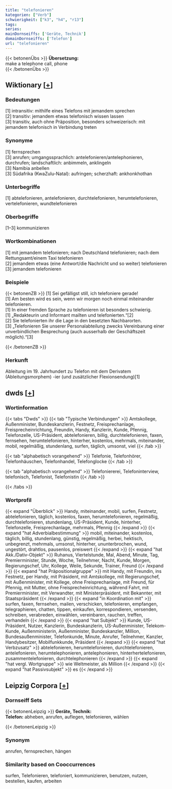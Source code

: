 ```yaml
---
title: "telefonieren"
kategorien: ["Verb"]
schwierigkeit: ["k3", "h4", "r13"]
tags:
series:
mainDornseiffs: ['Geräte, Technik']
domainDornseiffs: ['Telefon']
url: "telefonieren"
---
```


{{< betonenÜbs >}}
**Übersetzung:**  
make a telephone call, phone  
{{< /betonenÜbs >}}

## Wiktionary [[+](https://de.wiktionary.org/wiki/telefonieren)]

### Bedeutungen
[1] intransitiv: mithilfe eines Telefons mit jemandem sprechen  
[2] transitiv: jemandem etwas telefonisch wissen lassen  
[3] transitiv, auch ohne Präposition, besonders schweizerisch: mit jemandem telefonisch in Verbindung treten  

### Synonyme
[1] fernsprechen  
[3] anrufen; umgangssprachlich: antelefonieren/antelephonieren, durchrufen; landschaftlich: anbimmeln, anklingeln  
[3] Namibia anbellen  
[3] Südafrika (KwaZulu-Natal): aufringen; scherzhaft: ankhonkhothan  

### Unterbegriffe
[1] abtelefonieren, antelefonieren, durchtelefonieren, herumtelefonieren, vertelefonieren, wundtelefonieren  

### Oberbegriffe
[1–3] kommunizieren  

### Wortkombinationen
[1] mit jemandem telefonieren; nach Deutschland telefonieren; nach dem Rettungsamt/einem Taxi telefonieren  
[2] jemandem etwas (eine Antwort/die Nachricht und so weiter) telefonieren  
[3] jemandem telefonieren  

### Beispiele
{{< betonenZB >}}
[1] Sei gefälligst still, ich telefoniere gerade!  
[1] Am besten wird es sein, wenn wir morgen noch einmal miteinander telefonieren.  
[1] In einer fremden Sprache zu telefonieren ist besonders schwierig.  
[1] „Redakteurin und Informant mailten und telefonierten.“[2]  
[2] Sie telefonierten ihr die Lage in den besetzten Nachbarorten.  
[3] „Telefonieren Sie unserer Personalabteilung zwecks Vereinbarung einer unverbindlichen Besprechung (auch ausserhalb der Geschäftszeit möglich).“[3]  

{{< /betonenZB >}}
### Herkunft
Ableitung im 19. Jahrhundert zu Telefon mit dem Derivatem (Ableitungsmorphem) -ier (und zusätzlicher Flexionsendung)[1]  



## dwds [[+](https://www.dwds.de/wb/telefonieren)]

### Wortinformation
{{< tabs "Dwds" >}}
{{< tab "Typische Verbindungen" >}}
Amtskollege, Außenminister, Bundeskanzlerin, Festnetz, Freisprechanlage, Freisprecheinrichtung, Freundin, Handy, Kanzlerin, Kunde, Pfennig, Telefonzelle, US-Präsident, abtelefonieren, billig, durchtelefonieren, faxen, fernsehen, herumtelefonieren, hinterher, kostenlos, mehrmals, miteinander, mobil, regelmäßig, stundenlang, surfen, täglich, umsonst, viel
{{< /tab >}}

{{< tab "alphabetisch vorangehend" >}}
Telefonie, Telefonhörer, Telefonhäuschen, Telefonhandel, Telefonglocke
{{< /tab >}}

{{< tab "alphabetisch vorangehend" >}}
Telefoniererei, Telefoninterview, telefonisch, Telefonist, Telefonistin
{{< /tab >}}

{{< /tabs >}}

### Wortprofil
{{< expand "Überblick" >}} Handy, miteinander, mobil, surfen, Festnetz, abtelefonieren, täglich, kostenlos, faxen, herumtelefonieren, regelmäßig, durchtelefonieren, stundenlang, US-Präsident, Kunde, hinterher, Telefonzelle, Freisprechanlage, mehrmals, Pfennig {{< /expand >}}
{{< expand "hat Adverbialbestimmung" >}} mobil, miteinander, kostenlos, täglich, billig, stundenlang, günstig, regelmäßig, herbei, hektisch, unbegrenzt, mehrmals, umsonst, hinterher, ununterbrochen, wund, ungestört, drahtlos, pausenlos, preiswert {{< /expand >}}
{{< expand "hat Akk./Dativ-Objekt" >}} Ruhanus, Viertelstunde, Mal, Abend, Minute, Tag, Premierminister, Stunde, Woche, Teilnehmer, Nacht, Kunde, Morgen, Regierungschef, Uhr, Kollege, Weile, Sekunde, Trainer, Freund {{< /expand >}}
{{< expand "hat Präpositionalgruppe" >}} mit Handy, mit Freundin, ins Festnetz, per Handy, mit Präsident, mit Amtskollege, mit Regierungschef, mit Außenminister, mit Kollege, ohne Freisprechanlage, mit Freund, für Pfennig, mit Mutter, ohne Freisprecheinrichtung, während Fahrt, mit Premierminister, mit Verwandter, mit Ministerpräsident, mit Bekannter, mit Staatspräsident {{< /expand >}}
{{< expand "in Koordination mit" >}} surfen, faxen, fernsehen, mailen, verschicken, telefonieren, empfangen, telegraphieren, chatten, tippen, einkaufen, korrespondieren, versenden, schreiben, verabreden, einwählen, vereinbaren, rauchen, treffen, verhandeln {{< /expand >}}
{{< expand "hat Subjekt" >}} Kunde, US-Präsident, Nutzer, Kanzlerin, Bundeskanzlerin, US-Außenminister, Telekom-Kunde, Außenministerin, Außenminister, Bundeskanzler, Million, Bundesaußenminister, Telefonkunde, Minute, Anrufer, Teilnehmer, Kanzler, Handybesitzer, Mobilfunkkunde, Präsident {{< /expand >}}
{{< expand "hat Verbzusatz" >}} abtelefonieren, herumtelefonieren, durchtelefonieren, antelefonieren, herumtelephonieren, antelephonieren, hinterhertelefonieren, zusammentelefonieren, durchtelephonieren {{< /expand >}}
{{< expand "hat vergl. Wortgruppe" >}} wie Weltmeister, als Million {{< /expand >}}
{{< expand "hat Passivsubjekt" >}} es {{< /expand >}}

## Leipzig Corpora [[+](https://corpora.uni-leipzig.de/en/res?word=telefonieren&corpusId=deu_newscrawl-public_2018)]

### Dornseiff Sets
{{< betonenLeipzig >}}
**Geräte, Technik:**  
**Telefon:** abheben, anrufen, auflegen, telefonieren, wählen  

{{< /betonenLeipzig >}}

### Synonym
anrufen, fernsprechen, hängen


### Similarity based on Cooccurrences
surfen, Telefonieren, telefoniert, kommunizieren, benutzen, nutzen, bestellen, kaufen, arbeiten

